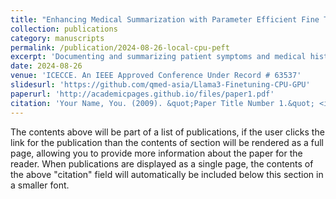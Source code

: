 ```yaml
---
title: "Enhancing Medical Summarization with Parameter Efficient Fine Tuning on Local CPUs (Under Review)"
collection: publications
category: manuscripts
permalink: /publication/2024-08-26-local-cpu-peft
excerpt: 'Documenting and summarizing patient symptoms and medical history for each visit can significantly burden clinicians' time management. Large Language Models (LLMs) have demonstrated great potential in natural language processing (NLP) tasks; however, their effectiveness in clinical summarization tasks has not yet been rigorously validated. While much research has focused on leveraging closed LLMs like GPT-4, Claude, and Gemini for clinical applications, privacy concerns hinder their deployment in real clinical settings. On-premises deployment offers a potential solution. This study examines domain adaptation techniques on the open-source LLM, Llama 3 8B Instruct, to improve clinical summarization. Our approach emphasizes fine-tuning on CPUs instead of the more commonly used GPUs, aiming for greater cost savings in practical applications. We apply Quantized Low-Rank Adaptation (QLoRA) for efficient task-specific adaptation and introduce CPU optimization techniques such as IPEX-LLM and Intel® AMX to enhance performance. Our results show that CPU fine-tuning, while less conventional than GPU-based methods, still provides a practical, cost-effective, and privacy-aware solution for on-premises deployment, supporting the accuracy of medical summarization and enabling customization according to unique clinical requirements'
date: 2024-08-26
venue: 'ICECCE. An IEEE Approved Conference Under Record # 63537'
slidesurl: 'https://github.com/qmed-asia/Llama3-Finetuning-CPU-GPU'
paperurl: 'http://academicpages.github.io/files/paper1.pdf'
citation: 'Your Name, You. (2009). &quot;Paper Title Number 1.&quot; <i>Journal 1</i>. 1(1).'
---
```


The contents above will be part of a list of publications, if the user clicks the link for the publication than the contents of section will be rendered as a full page, allowing you to provide more information about the paper for the reader. When publications are displayed as a single page, the contents of the above "citation" field will automatically be included below this section in a smaller font.